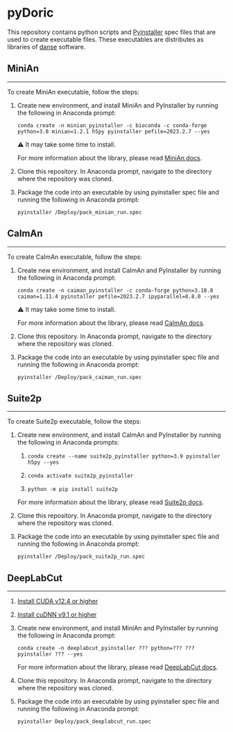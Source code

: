 # pyDoric
This repository contains python scripts and [Pyinstaller](https://pyinstaller.org/en/stable/) spec files that are used to create executable files. These executables are distributes as libraries of [danse](https://neuro.doriclenses.com/collections/software/products/danse) software.

## MiniAn
---
To create MiniAn executable, follow the steps: 

1.  Create new environment, and install MiniAn and PyInstaller by running the following in Anaconda prompt:
    ```
    conda create -n minian_pyinstaller -c bioconda -c conda-forge python=3.8 minian=1.2.1 h5py pyinstaller pefile=2023.2.7 --yes
    ```
    ⚠️ It may take some time to install.    

    For more information about the library, please read [MiniAn docs](https://minian.readthedocs.io/en/stable/start_guide/install.html).

2.  Clone this repository. In Anaconda prompt, navigate to the directory where the repository was cloned.

3.  Package the code into an executable by using pyinstaller spec file and running the following in Anaconda prompt:

    ```
    pyinstaller /Deploy/pack_minian_run.spec
    ```

## CaImAn
---
To create CaImAn executable, follow the steps:

1.  Create new environment, and install CaImAn and PyInstaller by running the following in Anaconda prompt:
    ```
    conda create -n caiman_pyinstaller -c conda-forge python=3.10.8 caiman=1.11.4 pyinstaller pefile=2023.2.7 ipyparallel=8.8.0 --yes
    ```
    ⚠️ It may take some time to install.

    For more information about the library, please read [CaImAn docs](https://caiman.readthedocs.io/en/latest/Installation.html).

2.  Clone this repository. In Anaconda prompt, navigate to the directory where the repository was cloned.

3.  Package the code into an executable by using pyinstaller spec file and running the following in Anaconda prompt:

    ```
    pyinstaller /Deploy/pack_caiman_run.spec
    ```

## Suite2p
---

To create Suite2p executable, follow the steps:

1.  Create new environment, and install CaImAn and PyInstaller by running the following in Anaconda prompts:
    1.  ```
        conda create --name suite2p_pyinstaller python=3.9 pyinstaller h5py --yes
        ```

    2.  ```
        conda activate suite2p_pyinstaller
        ```

    3.  ```
        python -m pip install suite2p
        ```

    For more information about the library, please read [Suite2p docs](https://suite2p.readthedocs.io/en/latest/installation.html).

2.  Clone this repository. In Anaconda prompt, navigate to the directory where the repository was cloned.

3.  Package the code into an executable by using pyinstaller spec file and running the following in Anaconda prompt:

    ```
    pyinstaller /Deploy/pack_suite2p_run.spec
    ```

## DeepLabCut
---

1.  [Install CUDA v12.4 or higher](https://developer.nvidia.com/cuda-downloads?target_os=Windows&target_arch=x86_64&target_version=10&target_type=exe_network)
   
2.  [Install cuDNN v9.1 or higher](https://developer.nvidia.com/cudnn-downloads?target_os=Windows&target_arch=x86_64&target_version=10&target_type=exe_local)
   
3.  Create new environment, and install MiniAn and PyInstaller by running the following in Anaconda prompt:
    ```
    conda create -n deeplabcut_pyinstaller ??? python=??? ??? pyinstaller ??? --yes
    ```
    For more information about the library, please read [DeepLabCut docs](https://deeplabcut.github.io/DeepLabCut/docs/beginner-guides/beginners-guide.html).

4.  Clone this repository. In Anaconda prompt, navigate to the directory where the repository was cloned.

5.  Package the code into an executable by using pyinstaller spec file and running the following in Anaconda prompt:
    ```
    pyinstaller Deploy/pack_deeplabcut_run.spec
    ```
